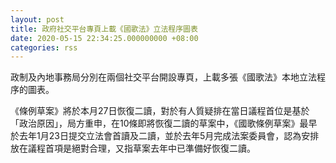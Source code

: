 ```yaml
---
layout: post
title: 政府社交平台專頁上載《國歌法》立法程序圖表
date: 2020-05-15 22:34:25.000000000 +08:00
categories: rss
---
```


政制及內地事務局分別在兩個社交平台開設專頁，上載多張《國歌法》本地立法程序的圖表。

《條例草案》將於本月27日恢復二讀，對於有人質疑排在當日議程首位是基於「政治原因」，局方重申，在10條即將恢復二讀的草案中，《國歌條例草案》最早於去年1月23日提交立法會首讀及二讀，並於去年5月完成法案委員會，認為安排放在議程首項是絕對合理，又指草案去年中已準備好恢復二讀。
